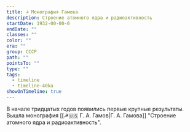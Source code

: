 ```yaml
---
title: ☭ Монография Гамова
description: Строение атомного ядра и радиоактивность
startDate: 1932-00-00-0
endDate: ""
classes: ""
color: ""
era: ""
group: СССР
path: ""
pointsTo: ""
type: ""
tags:
  - timeline
  - timeline-40ka
showOnTimeline: true
---
```

В начале тридцатых годов появились первые крупные результаты. Вышла монография [[☭🇺🇸 Г. А. Гамов|Г. А. Гамова]] "Строение атомного ядра и радиоактивность".
